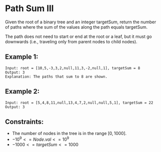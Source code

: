# Path Sum III

Given the root of a binary tree and an integer targetSum, return the number  
of paths where the sum of the values along the path equals targetSum.

The path does not need to start or end at the root or a leaf, but it must go  
downwards (i.e., traveling only from parent nodes to child nodes).

 

## Example 1:

    Input: root = [10,5,-3,3,2,null,11,3,-2,null,1], targetSum = 8
    Output: 3
    Explanation: The paths that sum to 8 are shown.

## Example 2:

    Input: root = [5,4,8,11,null,13,4,7,2,null,null,5,1], targetSum = 22
    Output: 3
    
 

## Constraints:

* The number of nodes in the tree is in the range $[0, 1000]$.
* $-10^9 <= Node.val <= 10^9$
* $-1000 <= targetSum <= 1000$

